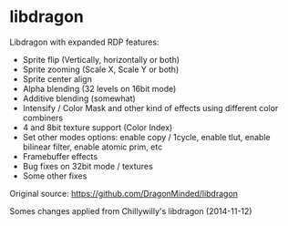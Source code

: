 # libdragon
Libdragon with expanded RDP features:
- Sprite flip (Vertically, horizontally or both)
- Sprite zooming (Scale X, Scale Y or both)
- Sprite center align
- Alpha blending (32 levels on 16bit mode)
- Additive blending (somewhat)
- Intensify / Color Mask and other kind of effects using different color combiners
- 4 and 8bit texture support (Color Index)
- Set other modes options: enable copy / 1cycle, enable tlut, enable bilinear filter, enable atomic prim, etc
- Framebuffer effects
- Bug fixes on 32bit mode / textures
- Some other fixes

Original source:
https://github.com/DragonMinded/libdragon

Somes changes applied from Chillywilly's libdragon (2014-11-12)